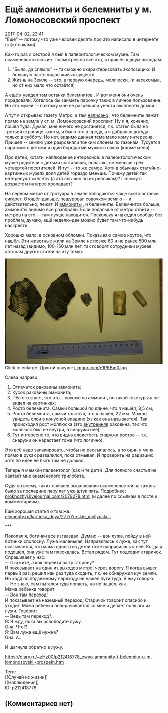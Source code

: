 Ещё аммониты и белемниты у м. Ломоносовский проспект
====================================================

  
2017-04-02, 23:41  
 "Ещё" -- потому что уже человек десять про это написало в интернете (с фоточками).   
   
 Как-то раз с сестрой я был в палеонтологическом музее. Там окаменелости всякие. Посмотрев на всё это, я пришёл к двум выводам:   
   
 1. "Было, да сплыло" -- так можно охарактеризовать экспозицию. И большую часть  *видов*  живых существ.   
 2. Жизнь на Земле -- это, в первую очередь, моллюски. (и насекомые, но от них мало что остаётся)   
   
 А ещё я увидел там останки  [белемнитов](https://ru.wikipedia.org/wiki/%D0%91%D0%B5%D0%BB%D0%B5%D0%BC%D0%BD%D0%B8%D1%82%D1%8B)  . И вот меня они очень порадовали. Хотелось бы заиметь парочку таких в личное пользование. Но это музей -- поэтому мне не разрешили унести экспонаты домой.   
   
 А тут я открываю газету Метро, а там  [написано](https://www.metronews.ru/novosti/moscow/reviews/moskvichi-sobirayut-u-metro-lomonosovskiy-prospekt-doistoricheskih-mollyuskov-1236213/)  , что белемниты лежат прямо на земле у ст. м. Ломоносовский проспект. Ну и я, конечно, пошёл туда. Думал, мне ничего не достанется, т.к. статья была на третьей странице газеты, и было это в среду, а я добрался дотуда только в субботу. Но нет, видимо данная тема мало кому интересна. Пришёл -- землю уже разровняли тонким слоеем по газонам. Тусуется пара мам с детьми и один бородатый мужик в очках (кроме меня).   
   
 Про детей, кстати, наблюдение интересное: в палеонтологическом музее родители с детьми составляли, полагаю, не меньше трёх четвертей посетителей. И тут -- то же самое. Хотя в обычных статуйно-картинных музеях доля детей гораздо меньше. Почему детей так интересуют скелеты (а это слышно по их репликам)? Почему с возрастом интерес пропадает?   
   
 На первом метре от тротуара в земле попадаются чаще всего останки сигарет. Отошёл дальше, пошуровал совочком землю -- и действительно, лежат. И  [аммониты](https://ru.wikipedia.org/wiki/%D0%90%D0%BC%D0%BC%D0%BE%D0%BD%D0%B8%D1%82%D1%8B)  , и белемниты. Белемнитов больше, аммониты видимо все разобрали. Если подальше от метро отойти -- метров на сто -- там лучше находится. Поскольку я находил вообще без проблем, думаю, ещё неделю-две можно будет там что-нибудь наскрести.   
   
 Хороших мало, в основном обломки. Показываю самое крутое, что нашёл. Эти животные жили на Земле не позже 60 и не ранее 500 млн лет назад (видимо, 100-150 млн лет, так говорят сотрудники музеев авторам других статей на эту тему):   
   
   [![](pics/Jjql2ojl.jpg)](http://i.imgur.com/Jjql2oj.jpg)     
 Click to enlarge. Другой ракурс:  [i.imgur.com/e1PKBm0.jpg](pics/e1PKBm0.jpg)  .   
   
 Слева направо:   
 1) Отпечаток раковины аммонита;   
 2) Кусок раковины аммонита;   
 3) Пёс его знает, что это... похоже на аммонит, но такой текстуры я не видел на картинках;   
 4) Ростр белемнита. Самый большой по длине, что я нашёл, 8,5 см;   
 5) Ростр белемнита, самый толстый, что я нашёл, 22 мм. Можно увидеть слои в конусной впадине (хз как она называется). Так происходил рост моллюска (это  [внутренняя](pics/2D4pX4x.gif)  раковина, так что моллюск был не внутри, а снаружи неё);   
 6) Тут интересно то, что видна слоистость снаружи ростра -- т.е. снаружи он нарастает тоже (что логично).   
   
 Это всё надо залакировать, чтобы не рассыпалось, а то один у меня прямо в руках развалился, пока отмывал. И проверить на радиацию, хотя по идее её быть там не должно.   
   
 Теперь я мамкин палеонтолог (как и те дети). Для полного счастья не хватает мне окаменелого трилобита.   
   
 Судя по всему, таких случаев вываливания окаменелостей на газоны было за последние пару лет уже штук пять. Подробнее:   
  [prokhozhyj.livejournal.com/2079278.html](http://prokhozhyj.livejournal.com/2079278.html)  (и далее по ссылкам в посте и комментариям).   
   
 Ещё хорошая статья о том же:   
  [elementy.ru/kartinka\_dnya/277/Yurskie\_mollyuski...](http://elementy.ru/kartinka_dnya/277/Yurskie_mollyuski_na_Michurinskom_prospekte)    
   
 \*\*\*   
   
 Покопал я, ботинки все изгваздал. Думаю -- вон лужа, пойду в ней ботинки сполосну. Лужа маленькая. Направляюсь к луже, как тут оказывается, что мама одного из детей тоже направилась к ней. Когда я подошёл, она уже там плескалась. Встал рядом. Тут подходит старичок. Спрашивает у нас:   
 -- Скажите, а как перейти на ту сторону?   
 И показывает на один из выходов метро, через дорогу. Я когда вышел первый раз, решил как раз туда сходить, т.к. не обнаружил куч земли. Но ходя по подземному переходу не нашёл пути туда. Я ему говорю:   
 -- Не знаю, сам пытался туда попасть, но не нашёл, как.   
 Мама ребёнка говорит:   
 -- Вон там переход!   
 И показывает на наземный переход. Старичок говорит спасибо и уходит. Мама ребёнка поворачивается ко мне и делает полшага из лужи. Говорит:   
 -- Ведь там переход?..   
 Я: Я жду, пока вы освободите лужу.   
 Она: Что?!   
 Я: Вам лужа ещё нужна?   
 Она: А...   
   
 И шагнула обратно в лужу.   
  
<https://diary.ru/~zHz00/p212418778_ewyo-ammonity-i-belemnity-u-m-lomonosovskij-prospekt.htm>  
  
Теги:  
[[Случай из жизни]]  
[[Наблюдения]]  
ID: p212418778  


(Комментариев нет)
------------------